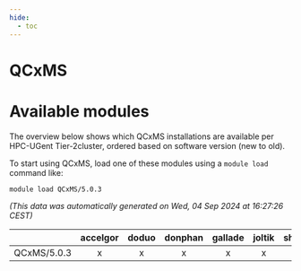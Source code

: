 ```yaml
---
hide:
  - toc
---
```


QCxMS
=====

# Available modules


The overview below shows which QCxMS installations are available per HPC-UGent Tier-2cluster, ordered based on software version (new to old).

To start using QCxMS, load one of these modules using a `module load` command like:

```shell
module load QCxMS/5.0.3
```

*(This data was automatically generated on Wed, 04 Sep 2024 at 16:27:26 CEST)*  

| |accelgor|doduo|donphan|gallade|joltik|shinx|skitty|
| :---: | :---: | :---: | :---: | :---: | :---: | :---: | :---: |
|QCxMS/5.0.3|x|x|x|x|x|-|x|
